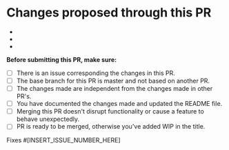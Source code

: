 # Changes proposed through this PR
  
-
-
-

  **Before submitting this PR, make sure:**

- [ ] There is an issue corresponding the changes in this PR.
- [ ] The base branch for this PR is master and not based on another PR.
- [ ] The changes made are independent from the changes made in other PR's.
- [ ] You have documented the changes made and updated the README file.
- [ ] Merging this PR doesn't disrupt functionality or cause a feature to behave unexpectedly.
- [ ] PR is ready to be merged, otherwise you've added WIP in the title.
  
Fixes #[INSERT_ISSUE_NUMBER_HERE]
